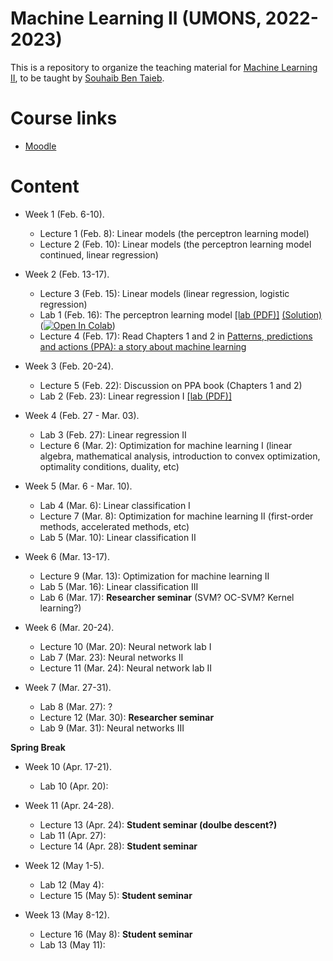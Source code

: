 # Machine Learning II (UMONS, 2022-2023)

This is a repository to organize the teaching material for [Machine Learning II](http://applications.umons.ac.be/web/fr/pde/2022-2023/aa/S-INFO-075.htm), to be taught by [Souhaib Ben Taieb](http://www.souhaib-bentaieb.com).

# Course links

- [Moodle](https://moodle.umons.ac.be/course/view.php?id=2786s)

# Content

- Week 1 (Feb. 6-10). 
  - Lecture 1 (Feb. 8): Linear models (the perceptron learning model)
  - Lecture 2 (Feb. 10): Linear models (the perceptron learning model continued, linear regression)

- Week 2 (Feb. 13-17). 
  - Lecture 3 (Feb. 15): Linear models (linear regression, logistic regression)
  - Lab 1 (Feb. 16): The perceptron learning model [[lab (PDF)]](./labs/The_perceptron_learning_model/The_perceptron_learning_model.pdf) [(Solution)](./labs/The_perceptron_learning_model/The_perceptron_learning_model_solution.ipynb) ([![Open In Colab](https://colab.research.google.com/assets/colab-badge.svg)](https://colab.research.google.com/github/bsouhaib/ML2-2023/blob/main/labs/The_perceptron_learning_model/The_perceptron_learning_model_solution.ipynb))
  - Lecture 4 (Feb. 17): Read Chapters 1 and 2 in [Patterns, predictions and actions (PPA): a story about machine learning](https://mlstory.org/)

- Week 3 (Feb. 20-24).
   - Lecture 5 (Feb. 22): Discussion on PPA book (Chapters 1 and 2)
   - Lab 2 (Feb. 23): Linear regression I [[lab (PDF)]](./labs/Linear_regression/Linear_regression.pdf)
  
- Week 4 (Feb. 27 - Mar. 03).
  - Lab 3 (Feb. 27):  Linear regression II 
  - Lecture 6  (Mar. 2): Optimization for machine learning I (linear algebra, mathematical analysis, introduction to convex optimization, optimality conditions, duality, etc)
 
- Week 5 (Mar. 6 - Mar. 10).
  - Lab 4 (Mar. 6): Linear classification I
  - Lecture 7 (Mar. 8): Optimization for machine learning II (first-order methods, accelerated methods, etc)
  - Lab 5 (Mar. 10): Linear classification II
 

- Week 6 (Mar. 13-17).
  - Lecture 9 (Mar. 13):  Optimization for machine learning II
  - Lab 5 (Mar. 16): Linear classification III
  - Lab 6 (Mar. 17): **Researcher seminar** (SVM? OC-SVM? Kernel learning?) 

- Week 6 (Mar. 20-24).
  - Lecture 10 (Mar. 20): Neural network lab I
  - Lab 7 (Mar. 23): Neural networks II
  - Lecture 11 (Mar. 24): Neural network lab II

- Week 7 (Mar. 27-31).
  - Lab 8 (Mar. 27): ?
  - Lecture 12 (Mar. 30):  **Researcher seminar**
  - Lab 9 (Mar. 31): Neural networks III
  
**Spring Break**

- Week 10 (Apr. 17-21).
  - Lab 10 (Apr. 20):

- Week 11 (Apr. 24-28).
  - Lecture 13 (Apr. 24): **Student seminar (doulbe descent?)**
  - Lab 11 (Apr. 27):
  - Lecture 14 (Apr. 28): **Student seminar**

- Week 12 (May 1-5).
  - Lab 12 (May 4):
  - Lecture 15 (May 5): **Student seminar**

- Week 13 (May 8-12).
  - Lecture 16 (May 8): **Student seminar**
  - Lab 13 (May 11):
 
